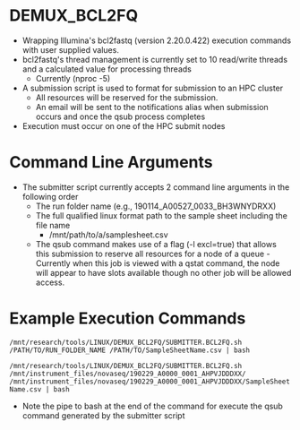 # DEMUX_BCL2FQ
- Wrapping Illumina's bcl2fastq (version 2.20.0.422) execution commands with user supplied values.
- bcl2fastq's thread management is currently set to 10 read/write threads and a calculated value for processing threads
  - Currently (nproc -5)
- A submission script is used to format for submission to an HPC cluster
  - All resources will be reserved for the submission.
  - An email will be sent to the notifications alias when submission occurs and once the qsub process completes
- Execution must occur on one of the HPC submit nodes

# Command Line Arguments
- The submitter script currently accepts 2 command line arguments in the following order
  - The run folder name (e.g., 190114_A00527_0033_BH3WNYDRXX)
  - The full qualified linux format path to the sample sheet including the file name
    - /mnt/path/to/a/samplesheet.csv
  - The qsub command makes use of a flag (-l excl=true) that allows this submission to reserve all resources for a node of a queue
    -Currently when this job is viewed with a qstat command, the node will appear to have slots available though no other job will be allowed access.

# Example Execution Commands

`/mnt/research/tools/LINUX/DEMUX_BCL2FQ/SUBMITTER.BCL2FQ.sh /PATH/TO/RUN_FOLDER_NAME /PATH/TO/SampleSheetName.csv | bash`

`/mnt/research/tools/LINUX/DEMUX_BCL2FQ/SUBMITTER.BCL2FQ.sh /mnt/instrument_files/novaseq/190229_A0000_0001_AHPVJDDDXX/ /mnt/instrument_files/novaseq/190229_A0000_0001_AHPVJDDDXX/SampleSheetName.csv | bash`
- Note the pipe to bash at the end of the command for execute the qsub command generated by the submitter script
